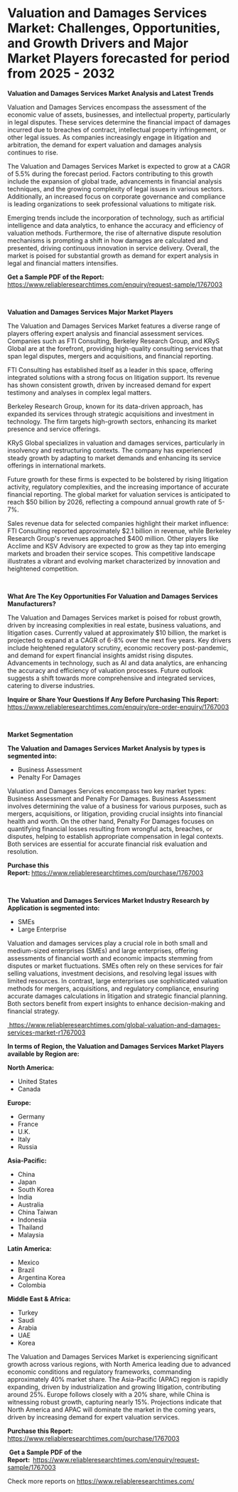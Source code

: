 <p><h1>Valuation and Damages Services Market: Challenges, Opportunities, and Growth Drivers and Major Market Players forecasted for period from 2025 - 2032</h1></p><p><strong>Valuation and Damages Services Market Analysis and Latest Trends</strong></p>
<p><p>Valuation and Damages Services encompass the assessment of the economic value of assets, businesses, and intellectual property, particularly in legal disputes. These services determine the financial impact of damages incurred due to breaches of contract, intellectual property infringement, or other legal issues. As companies increasingly engage in litigation and arbitration, the demand for expert valuation and damages analysis continues to rise.</p><p>The Valuation and Damages Services Market is expected to grow at a CAGR of 5.5% during the forecast period. Factors contributing to this growth include the expansion of global trade, advancements in financial analysis techniques, and the growing complexity of legal issues in various sectors. Additionally, an increased focus on corporate governance and compliance is leading organizations to seek professional valuations to mitigate risk. </p><p>Emerging trends include the incorporation of technology, such as artificial intelligence and data analytics, to enhance the accuracy and efficiency of valuation methods. Furthermore, the rise of alternative dispute resolution mechanisms is prompting a shift in how damages are calculated and presented, driving continuous innovation in service delivery. Overall, the market is poised for substantial growth as demand for expert analysis in legal and financial matters intensifies.</p></p>
<p><strong>Get a Sample PDF of the Report:&nbsp;</strong> <a href="https://www.reliableresearchtimes.com/enquiry/request-sample/1767003?utm_campaign=3363&utm_medium=2&utm_source=Github&utm_content=ia&utm_term=11032025&utm_id=valuation-and-damages-services">https://www.reliableresearchtimes.com/enquiry/request-sample/1767003</a></p>
<p>&nbsp;</p>
<p><strong>Valuation and Damages Services Major Market Players</strong></p>
<p><p>The Valuation and Damages Services Market features a diverse range of players offering expert analysis and financial assessment services. Companies such as FTI Consulting, Berkeley Research Group, and KRyS Global are at the forefront, providing high-quality consulting services that span legal disputes, mergers and acquisitions, and financial reporting. </p><p>FTI Consulting has established itself as a leader in this space, offering integrated solutions with a strong focus on litigation support. Its revenue has shown consistent growth, driven by increased demand for expert testimony and analyses in complex legal matters. </p><p>Berkeley Research Group, known for its data-driven approach, has expanded its services through strategic acquisitions and investment in technology. The firm targets high-growth sectors, enhancing its market presence and service offerings. </p><p>KRyS Global specializes in valuation and damages services, particularly in insolvency and restructuring contexts. The company has experienced steady growth by adapting to market demands and enhancing its service offerings in international markets.</p><p>Future growth for these firms is expected to be bolstered by rising litigation activity, regulatory complexities, and the increasing importance of accurate financial reporting. The global market for valuation services is anticipated to reach $50 billion by 2026, reflecting a compound annual growth rate of 5-7%. </p><p>Sales revenue data for selected companies highlight their market influence: FTI Consulting reported approximately $2.1 billion in revenue, while Berkeley Research Group's revenues approached $400 million. Other players like Acclime and KSV Advisory are expected to grow as they tap into emerging markets and broaden their service scopes. This competitive landscape illustrates a vibrant and evolving market characterized by innovation and heightened competition.</p></p>
<p>&nbsp;</p>
<p><strong>What Are The Key Opportunities For Valuation and Damages Services Manufacturers?</strong></p>
<p><p>The Valuation and Damages Services market is poised for robust growth, driven by increasing complexities in real estate, business valuations, and litigation cases. Currently valued at approximately $10 billion, the market is projected to expand at a CAGR of 6-8% over the next five years. Key drivers include heightened regulatory scrutiny, economic recovery post-pandemic, and demand for expert financial insights amidst rising disputes. Advancements in technology, such as AI and data analytics, are enhancing the accuracy and efficiency of valuation processes. Future outlook suggests a shift towards more comprehensive and integrated services, catering to diverse industries.</p></p>
<p><strong>Inquire or Share Your Questions If Any Before Purchasing This Report:</strong> <a href="https://www.reliableresearchtimes.com/enquiry/pre-order-enquiry/1767003?utm_campaign=3363&utm_medium=2&utm_source=Github&utm_content=ia&utm_term=11032025&utm_id=valuation-and-damages-services">https://www.reliableresearchtimes.com/enquiry/pre-order-enquiry/1767003</a></p>
<p>&nbsp;</p>
<p><strong>Market Segmentation</strong></p>
<p><strong>The Valuation and Damages Services Market Analysis by types is segmented into:</strong></p>
<p><ul><li>Business Assessment</li><li>Penalty For Damages</li></ul></p>
<p><p>Valuation and Damages Services encompass two key market types: Business Assessment and Penalty For Damages. Business Assessment involves determining the value of a business for various purposes, such as mergers, acquisitions, or litigation, providing crucial insights into financial health and worth. On the other hand, Penalty For Damages focuses on quantifying financial losses resulting from wrongful acts, breaches, or disputes, helping to establish appropriate compensation in legal contexts. Both services are essential for accurate financial risk evaluation and resolution.</p></p>
<p><strong>Purchase this Report:&nbsp;</strong><a href="https://www.reliableresearchtimes.com/purchase/1767003?utm_campaign=3363&utm_medium=2&utm_source=Github&utm_content=ia&utm_term=11032025&utm_id=valuation-and-damages-services">https://www.reliableresearchtimes.com/purchase/1767003</a></p>
<p>&nbsp;</p>
<p><strong>The Valuation and Damages Services Market Industry Research by Application is segmented into:</strong></p>
<p><ul><li>SMEs</li><li>Large Enterprise</li></ul></p>
<p><p>Valuation and damages services play a crucial role in both small and medium-sized enterprises (SMEs) and large enterprises, offering assessments of financial worth and economic impacts stemming from disputes or market fluctuations. SMEs often rely on these services for fair selling valuations, investment decisions, and resolving legal issues with limited resources. In contrast, large enterprises use sophisticated valuation methods for mergers, acquisitions, and regulatory compliance, ensuring accurate damages calculations in litigation and strategic financial planning. Both sectors benefit from expert insights to enhance decision-making and financial strategy.</p></p>
<p><a href="https://www.reliableresearchtimes.com/global-valuation-and-damages-services-market-r1767003?utm_campaign=3363&utm_medium=2&utm_source=Github&utm_content=ia&utm_term=11032025&utm_id=valuation-and-damages-services">&nbsp;https://www.reliableresearchtimes.com/global-valuation-and-damages-services-market-r1767003</a></p>
<p><strong>In terms of Region, the Valuation and Damages Services Market Players available by Region are:</strong></p>
<p>
    <p> <strong> North America: </strong>
        <ul>
            <li>United States</li>
            <li>Canada</li>
        </ul>
        </p> 
    <p> <strong> Europe: </strong>
        <ul>
            <li>Germany</li>
            <li>France</li>
            <li>U.K.</li>
            <li>Italy</li>
            <li>Russia</li>
        </ul>
        </p> 
    <p> <strong> Asia-Pacific: </strong>
        <ul>
            <li>China</li>
            <li>Japan</li>
            <li>South Korea</li>
            <li>India</li>
            <li>Australia</li>
            <li>China Taiwan</li>
            <li>Indonesia</li>
            <li>Thailand</li>
            <li>Malaysia</li>
        </ul>
        </p> 
    <p> <strong> Latin America: </strong>
        <ul>
            <li>Mexico</li>
            <li>Brazil</li>
            <li>Argentina Korea</li>
            <li>Colombia</li>
        </ul>
        </p> 
    <p> <strong> Middle East & Africa: </strong>
        <ul>
            <li>Turkey</li>
            <li>Saudi</li>
            <li>Arabia</li>
            <li>UAE</li>
            <li>Korea</li>
        </ul>
    </p>
    </p>
<p><p>The Valuation and Damages Services Market is experiencing significant growth across various regions, with North America leading due to advanced economic conditions and regulatory frameworks, commanding approximately 40% market share. The Asia-Pacific (APAC) region is rapidly expanding, driven by industrialization and growing litigation, contributing around 25%. Europe follows closely with a 20% share, while China is witnessing robust growth, capturing nearly 15%. Projections indicate that North America and APAC will dominate the market in the coming years, driven by increasing demand for expert valuation services.</p></p>
<p><strong>Purchase this Report: </strong><a href="https://www.reliableresearchtimes.com/purchase/1767003?utm_campaign=3363&utm_medium=2&utm_source=Github&utm_content=ia&utm_term=11032025&utm_id=valuation-and-damages-services">https://www.reliableresearchtimes.com/purchase/1767003</a></p>
<p>&nbsp;<strong>Get a Sample PDF of the Report:&nbsp;&nbsp;</strong><a href="https://www.reliableresearchtimes.com/enquiry/request-sample/1767003?utm_campaign=3363&utm_medium=2&utm_source=Github&utm_content=ia&utm_term=11032025&utm_id=valuation-and-damages-services">https://www.reliableresearchtimes.com/enquiry/request-sample/1767003</a></p>
<p><strong></strong></p>
<p>Check more reports on <a href="https://www.reliableresearchtimes.com/?utm_campaign=3363&utm_medium=2&utm_source=Github&utm_content=ia&utm_term=11032025&utm_id=valuation-and-damages-services">https://www.reliableresearchtimes.com/</a></p>